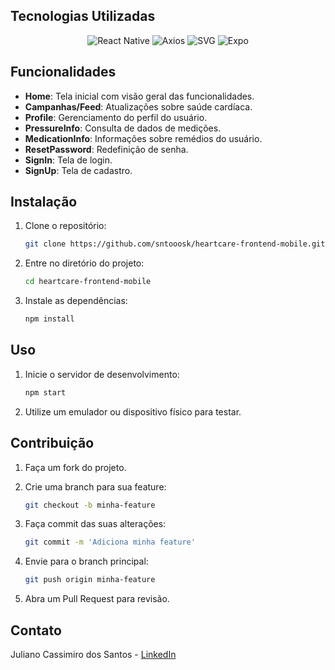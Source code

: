 ## Tecnologias Utilizadas

<p align="center">
  <img src="https://img.shields.io/badge/react_native-%2320232a.svg?style=for-the-badge&logo=react&logoColor=%2361DAFB" alt="React Native" />
  <img src="https://img.shields.io/badge/axios-%5E0.21.1-61DAFB?style=for-the-badge&logo=axios&logoColor=white" alt="Axios" />
  <img src="https://img.shields.io/badge/SVG-black?style=for-the-badge&logo=svg&logoColor=white" alt="SVG" />
  <img src="https://img.shields.io/badge/expo-1C1E24?style=for-the-badge&logo=expo&logoColor=white" alt="Expo" />
</p>

## Funcionalidades

- **Home**: Tela inicial com visão geral das funcionalidades.
- **Campanhas/Feed**: Atualizações sobre saúde cardíaca.
- **Profile**: Gerenciamento do perfil do usuário.
- **PressureInfo**: Consulta de dados de medições.
- **MedicationInfo**: Informações sobre remédios do usuário.
- **ResetPassword**: Redefinição de senha.
- **SignIn**: Tela de login.
- **SignUp**: Tela de cadastro.

## Instalação

1. Clone o repositório:

   ```bash
   git clone https://github.com/sntooosk/heartcare-frontend-mobile.git
   ```

2. Entre no diretório do projeto:

   ```bash
   cd heartcare-frontend-mobile
   ```

3. Instale as dependências:
   ```bash
   npm install
   ```

## Uso

1. Inicie o servidor de desenvolvimento:

   ```bash
   npm start
   ```

2. Utilize um emulador ou dispositivo físico para testar.

## Contribuição

1. Faça um fork do projeto.
2. Crie uma branch para sua feature:

   ```bash
   git checkout -b minha-feature
   ```

3. Faça commit das suas alterações:

   ```bash
   git commit -m 'Adiciona minha feature'
   ```

4. Envie para o branch principal:

   ```bash
   git push origin minha-feature
   ```

5. Abra um Pull Request para revisão.

## Contato

Juliano Cassimiro dos Santos - [LinkedIn](https://www.linkedin.com/in/sntooosk)
